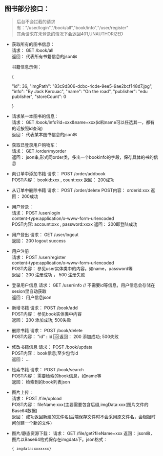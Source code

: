 ## 图书部分接口：
> 后台不会拦截的请求有："/user/login","/book/all","book/info","/user/register"  
> 其余请求在未登录的情况下会返回401,UNAUTHORIZED

* 获取所有的图书信息：  
    请求： GET  /book/all  
    返回： 代表所有书籍信息的json串
    
    书籍信息示例：
    
    {
    
    "id": 36,
    "imgPath": "83c9d306-dcbc-4cde-9ee5-9ae2bcf148d7.jpg",
    "info": "By Jack Kerouac",
    "name": "On the road",
    "publisher": "edu publisher",
    "storeCount": 0
    
     }
    
* 请求某一本图书的信息：  
    请求： GET /book/info?id=xxx&name=xxx(id和name可以任选其一，都有的话按照id查询)  
    返回： 代表某本图书信息的json串
    
* 获取已登录用户购物车：  
    请求： GET /order/myorder  
    返回： json串,形式同order类，多出一个bookinfo的字段，保存具体的书的信息  
    
* 向订单中添加书籍
    请求： POST /order/addbook  
    POST内容： bookid:xxx , count:xxx
    返回： 200成功
    
* 从订单中删除书籍
    请求： POST /order/delete
    POST内容： orderid:xxx
    返回： 200成功
    
* 用户登录：  
    请求： POST /user/login   
    content-type:application/x-www-form-urlencoded  
    POST内容: account:xxx , password:xxxx
    返回： 200即登陆成功
    
* 用户登出
    请求： GET /user/logout  
    返回： 200 logout success  
    
* 用户注册  
    请求： POST /user/register   
    content-type:application/x-www-form-urlencoded  
    POST内容： 参见user实体类中的内容，如name，password等   
    返回： 200 注册成功 ， 500 注册失败
    
* 登录用户信息
    请求： GET /user/info  // 不需要id等信息，用户信息会存储在sesion里自动获取   
    返回： 用户信息json  
    
* 新增书籍
    请求： POST /book/add  
    POST内容： 参见book实体类中内容  
    返回： 200 添加成功; 500失败  

+ 删除书籍
  请求： POST /book/delete  
  POST内容： "id" : id :id: 
  返回： 200 添加成功; 500失败  

* 修改书籍信息
    请求： POST /book/updata  
    POST内容： book信息;至少包含id  
    返回： ...
    
* 检索书籍
    请求： POST /book/search  
    POST内容： 需要检索的book信息，如name等  
    返回： 检索到的book列表json
    
* 图片上传：  
    请求： POST /file/upload   
    POST内容： fileName:xxx(主要需要包含后缀,imgData:xxx(图片文件的Base64数据)  
    返回： 成功返回新建的文件名(后端保存文件时不会采用原文件名，会根据时间创建一个新的文件)  
    
* 图片/静态资源下载：
    请求： GET /file/get?fileName=xxx
    返回： json串，图片以Base64格式保存在imgdata下。json格式：
    ~~~
  { imgdata:xxxxxxx}
  ~~~
  
    
